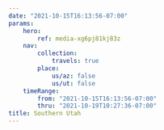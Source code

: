 ```yaml
---
date: "2021-10-15T16:13:56-07:00"
params:
    hero:
        ref: media-xg6pj81kj83z
    nav:
        collection:
            travels: true
        place:
            us/az: false
            us/ut: false
    timeRange:
        from: "2021-10-15T16:13:56-07:00"
        thru: "2021-10-19T10:27:36-07:00"
title: Southern Utah
---
```

